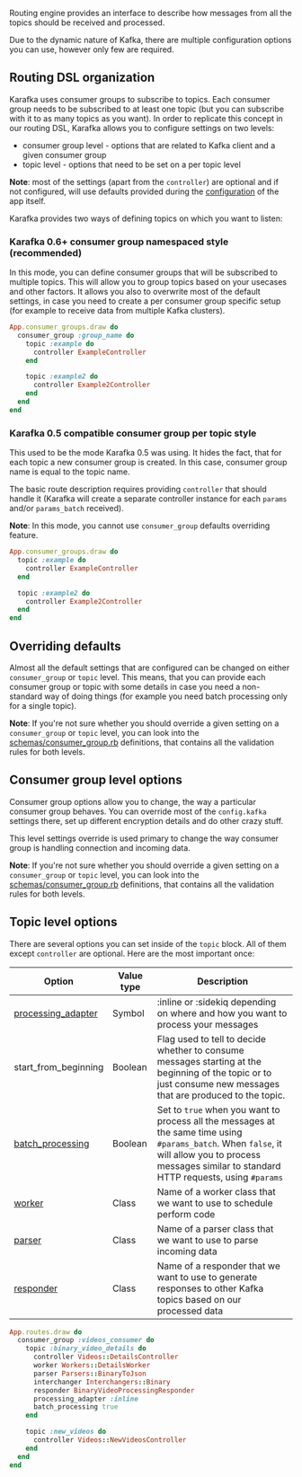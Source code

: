 Routing engine provides an interface to describe how messages from all the topics should be received and processed.

Due to the dynamic nature of Kafka, there are multiple configuration options you can use, however only few are required.

## Routing DSL organization

Karafka uses consumer groups to subscribe to topics. Each consumer group needs to be subscribed to at least one topic (but you can subscribe with it to as many topics as you want). In order to replicate this concept in our routing DSL, Karafka allows you to configure settings on two levels:

* consumer group level - options that are related to Kafka client and a given consumer group
* topic level - options that need to be set on a per topic level

**Note**: most of the settings (apart from the ```controller```) are optional and if not configured, will use defaults provided during the [configuration](https://github.com/karafka/karafka/wiki/Configuration) of the app itself.

Karafka provides two ways of defining topics on which you want to listen:

### Karafka 0.6+ consumer group namespaced style (recommended)

In this mode, you can define consumer groups that will be subscribed to multiple topics. This will allow you to group topics based on your usecases and other factors. It allows you also to overwrite most of the default settings, in case you need to create a per consumer group specific setup (for example to receive data from multiple Kafka clusters).

```ruby
App.consumer_groups.draw do
  consumer_group :group_name do
    topic :example do
      controller ExampleController
    end

    topic :example2 do
      controller Example2Controller
    end
  end
end
```

### Karafka 0.5 compatible consumer group per topic style

This used to be the mode Karafka 0.5 was using. It hides the fact, that for each topic a new consumer group is created. In this case, consumer group name is equal to the topic name.

The basic route description requires providing ```controller``` that should handle it (Karafka will create a separate controller instance for each ```params``` and/or ```params_batch``` received).

**Note**: In this mode, you cannot use ```consumer_group``` defaults overriding feature.

```ruby
App.consumer_groups.draw do
  topic :example do
    controller ExampleController
  end

  topic :example2 do
    controller Example2Controller
  end
end
```

## Overriding defaults

Almost all the default settings that are configured can be changed on either ```consumer_group``` or ```topic``` level. This means, that you can provide each consumer group or topic with some details in case you need a non-standard way of doing things (for example you need batch processing only for a single topic).

**Note**: If you're not sure whether you should override a given setting on a ```consumer_group``` or ```topic``` level, you can look into the [schemas/consumer_group.rb](https://github.com/karafka/karafka/blob/master/lib/karafka/schemas/consumer_group.rb) definitions, that contains all the validation rules for both levels.

## Consumer group level options

Consumer group options allow you to change, the way a particular consumer group behaves. You can override most of the ```config.kafka``` settings there, set up different encryption details and do other crazy stuff.

This level settings override is used primary to change the way consumer group is handling connection and incoming data.

**Note**: If you're not sure whether you should override a given setting on a ```consumer_group``` or ```topic``` level, you can look into the [schemas/consumer_group.rb](https://github.com/karafka/karafka/blob/master/lib/karafka/schemas/consumer_group.rb) definitions, that contains all the validation rules for both levels.

## Topic level options

There are several options you can set inside of the ```topic``` block. All of them except ```controller``` are optional. Here are the most important once:

| Option               | Value type   | Description                                                                                                       |
|----------------------|--------------|-------------------------------------------------------------------------------------------------------------------|
| [processing_adapter](https://github.com/karafka/karafka/wiki/Processing-messages#processing-adapters)    | Symbol      | :inline or :sidekiq depending on where and how you want to process your messages |
| start_from_beginning | Boolean      | Flag used to tell to decide whether to consume messages starting at the beginning of the topic or to just consume new messages that are produced to the topic. |
| [batch_processing](https://github.com/karafka/karafka/wiki/Processing-messages)     | Boolean      | Set to ```true``` when you want to process all the messages at the same time using ```#params_batch```. When ```false```, it will allow you to process messages similar to standard HTTP requests, using ```#params``` |
| [worker](https://github.com/karafka/karafka/wiki/Workers)               | Class        | Name of a worker class that we want to use to schedule perform code                                               |
| [parser](https://github.com/karafka/karafka/wiki/Parsers)               | Class        | Name of a parser class that we want to use to parse incoming data                                                 |
| [responder](https://github.com/karafka/karafka/wiki/Responders)            | Class        | Name of a responder that we want to use to generate responses to other Kafka topics based on our processed data   |


```ruby
App.routes.draw do
  consumer_group :videos_consumer do
    topic :binary_video_details do
      controller Videos::DetailsController
      worker Workers::DetailsWorker
      parser Parsers::BinaryToJson
      interchanger Interchangers::Binary
      responder BinaryVideoProcessingResponder
      processing_adapter :inline
      batch_processing true
    end

    topic :new_videos do
      controller Videos::NewVideosController
    end
  end
end
```